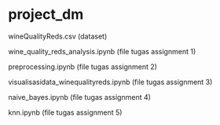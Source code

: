 # project_dm

wineQualityReds.csv (dataset)

wine_quality_reds_analysis.ipynb (file tugas assignment 1)

preprocessing.ipynb (file tugas assignment 2)

visualisasidata_winequalityreds.ipynb (file tugas assignment 3)

naive_bayes.ipynb (file tugas assignment 4)

knn.ipynb (file tugas assignment 5)
